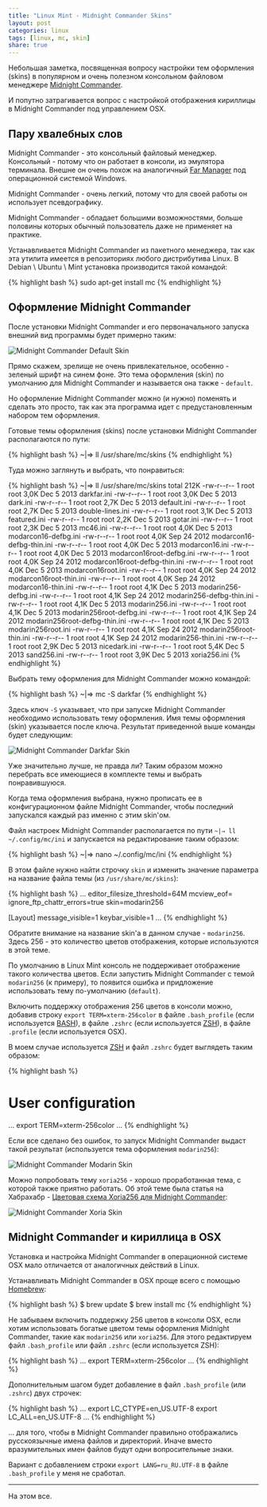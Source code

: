 ```yaml
---
title: "Linux Mint - Midnight Commander Skins"
layout: post
categories: linux
tags: [linux, mc, skin]
share: true
---
```


Небольшая заметка, посвященная вопросу настройки тем оформления (skins) в популярном и очень полезном консольном файловом менеджере [Midnight Commander](http://www.midnight-commander.org/ "Midnight Commander").

И попутно затрагивается вопрос с настройкой отображения кириллицы в Midnight Commander под управлением OSX.

## Пару хвалебных слов

Midnight Commander - это консольный файловый менеджер. Консольный - потому что он работает в консоли, из эмулятора терминала. Внешне он очень похож на аналогичный [Far Manager](http://farmanager.com/index.php?l=ru "Far Manager") под операционной системой Windows.

Midnight Commander - очень легкий, потому что для своей работы он использует псевдографику.

Midnight Commander - обладает большими возможностями, больше половины которых обычный пользователь даже не применяет на практике.

Устанавливается Midnight Commander из пакетного менеджера, так как эта утилита имеется в репозиториях любого дистрибутива Linux. В Debian \ Ubuntu \ Mint установка производится такой командой:

{% highlight bash %}
sudo apt-get install mc
{% endhighlight %}

## Оформление Midnight Commander

После установки Midnight Commander и его первоначального запуска внешний вид программы будет примерно таким:

![Midnight Commander Default Skin]({{site.url}}/images/uploads/2016/04/linux-mc-01.png "Midnight Commander Default Skin")

Прямо скажем, зрелище не очень привлекательное, особенно - зеленый шрифт на синем фоне. Это тема оформления (skin) по умолчанию для Midnight Commander и называется она также - `default`.

Но оформление Midnight Commander можно (и нужно) поменять и сделать это просто, так как эта программа идет с предустановленным набором тем оформления.

Готовые темы оформления (skins) после установки Midnight Commander располагаются по пути:

{% highlight bash %}
~|⇒ ll /usr/share/mc/skins
{% endhighlight %}

Туда можно заглянуть и выбрать, что понравиться:

{% highlight bash %}
~|⇒ ll /usr/share/mc/skins
total 212K
-rw-r--r-- 1 root root 3,0K Dec  5  2013 darkfar.ini
-rw-r--r-- 1 root root 3,0K Dec  5  2013 dark.ini
-rw-r--r-- 1 root root 2,7K Dec  5  2013 default.ini
-rw-r--r-- 1 root root 2,7K Dec  5  2013 double-lines.ini
-rw-r--r-- 1 root root 3,1K Dec  5  2013 featured.ini
-rw-r--r-- 1 root root 2,2K Dec  5  2013 gotar.ini
-rw-r--r-- 1 root root 2,3K Dec  5  2013 mc46.ini
-rw-r--r-- 1 root root 4,0K Dec  5  2013 modarcon16-defbg.ini
-rw-r--r-- 1 root root 4,0K Sep 24  2012 modarcon16-defbg-thin.ini
-rw-r--r-- 1 root root 4,0K Dec  5  2013 modarcon16.ini
-rw-r--r-- 1 root root 4,0K Dec  5  2013 modarcon16root-defbg.ini
-rw-r--r-- 1 root root 4,0K Sep 24  2012 modarcon16root-defbg-thin.ini
-rw-r--r-- 1 root root 4,0K Dec  5  2013 modarcon16root.ini
-rw-r--r-- 1 root root 4,0K Sep 24  2012 modarcon16root-thin.ini
-rw-r--r-- 1 root root 4,0K Sep 24  2012 modarcon16-thin.ini
-rw-r--r-- 1 root root 4,1K Dec  5  2013 modarin256-defbg.ini
-rw-r--r-- 1 root root 4,1K Sep 24  2012 modarin256-defbg-thin.ini
-rw-r--r-- 1 root root 4,1K Dec  5  2013 modarin256.ini
-rw-r--r-- 1 root root 4,1K Dec  5  2013 modarin256root-defbg.ini
-rw-r--r-- 1 root root 4,1K Sep 24  2012 modarin256root-defbg-thin.ini
-rw-r--r-- 1 root root 4,1K Dec  5  2013 modarin256root.ini
-rw-r--r-- 1 root root 4,1K Sep 24  2012 modarin256root-thin.ini
-rw-r--r-- 1 root root 4,1K Sep 24  2012 modarin256-thin.ini
-rw-r--r-- 1 root root 2,9K Dec  5  2013 nicedark.ini
-rw-r--r-- 1 root root 5,4K Dec  5  2013 sand256.ini
-rw-r--r-- 1 root root 3,9K Dec  5  2013 xoria256.ini
{% endhighlight %}

Выбрать тему оформления для Midnight Commander можно командой:

{% highlight bash %}
~|⇒ mc -S darkfar
{% endhighlight %}

Здесь ключ `-S` указывает, что при запуске Midnight Commander необходимо использовать тему оформления. Имя темы оформления (skin) указывается после ключа. Результат приведенной выше команды будет следующим:

![Midnight Commander Darkfar Skin]({{site.url}}/images/uploads/2016/04/linux-mc-darkfar.png "Midnight Commander Darkfar Skin")

Уже значительно лучше, не правда ли? Таким образом можно перебрать все имеющиеся в комплекте темы и выбрать понравившуюся.

Когда тема оформления выбрана, нужно прописать ее в конфигурационном файле Midnight Commander, чтобы последний запускался каждый раз именно с этим skin'ом.

Файл настроек Midnight Commander располагается по пути `~|⇒ ll ~/.config/mc/ini` и запускается на редактирование таким образом:

{% highlight bash %}
~|⇒ nano ~/.config/mc/ini
{% endhighlight %}

В этом файле нужно найти строчку `skin` и изменить значение параметра на название файла темы (из `/usr/share/mc/skins`):

{% highlight bash %}
...
editor_filesize_threshold=64M
mcview_eof=
ignore_ftp_chattr_errors=true
skin=modarin256

[Layout]
message_visible=1
keybar_visible=1
...
{% endhighlight %}

Обратите внимание на название skin'а в данном случае - `modarin256`. Здесь 256 - это количество цветов отображения, которые используются в этой теме.

По умолчанию в Linux Mint консоль не поддерживает отображение такого количества цветов. Если запустить Midnight Commander с темой `modarin256` (к примеру), то появится ошибка и придложение использовать тему по-умолчанию (`default`).

Включить поддержку отображения 256 цветов в консоли можно, добавив строку `export TERM=xterm-256color` в файле `.bash_profile` (если используется [BASH](https://habrahabr.ru/post/47163/ "BASH")), в файле `.zshrc` (если используется [ZSH](http://zsh.sourceforge.net/ "ZSH")), в файле `.profile` (если используется OSX).

В моем случае используется [ZSH](http://zsh.sourceforge.net/ "ZSH") и файл `.zshrc` будет выглядеть таким образом:

{% highlight bash %}
# User configuration
...
export TERM=xterm-256color
...
{% endhighlight %}

Если все сделано без ошибок, то запуск Midnight Commander выдаст такой результат (используется тема оформления `modarin256`):

![Midnight Commander Modarin Skin]({{site.url}}/images/uploads/2016/04/linux-mc-modarin.png "Midnight Commander Modarin Skin")

Можно попробовать тему `xoria256` - хорошо проработанная тема, с которой также приятно работать. Об этой теме была статья на Хабрахабр - [Цветовая схема Xoria256 для Midnight Commander](https://habrahabr.ru/post/111605/ "Цветовая схема Xoria256 для Midnight Commander"):

![Midnight Commander Xoria Skin]({{site.url}}/images/uploads/2016/04/linux-mc-xoria.png "Midnight Commander Xoria Skin")

## Midnight Commander и кириллица в OSX

Установка и настройка Midnight Commander в операционной системе OSX мало отличается от аналогичных действий в Linux.

Устанавливать Midnight Commander в OSX проще всего с помощью [Homebrew](http://brew.sh/ "Homebrew"):

{% highlight bash %}
$ brew update
$ brew install mc
{% endhighlight %}

Не забываем включить поддержку 256 цветов в консоли OSX, если хотим использовать богатые цветом темы оформления Midnight Commander, такие как `modarin256` или `xoria256`. Для этого редактируем файл `.bash_profile` или файл `.zshrc` (если используется ZSH):

{% highlight bash %}
...
export TERM=xterm-256color
...
{% endhighlight %}

Дополнительным шагом будет добавление в файл `.bash_profile` (или `.zshrc`) двух строчек:

{% highlight bash %}
...
export LC_CTYPE=en_US.UTF-8
export LC_ALL=en_US.UTF-8
...
{% endhighlight %}

... для того, чтобы в Midnight Commander правильно отображались русскоязычные имена файлов и директорий. Иначе вместо вразумительных имен файлов будут одни вопросительные знаки.

Вариант с добавлением строки `export LANG=ru_RU.UTF-8` в файле `.bash_profile` у меня не сработал.

***

На этом все.
